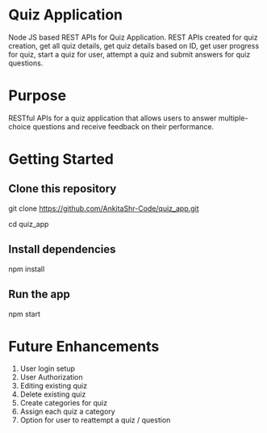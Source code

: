 # Quiz Application
Node JS based REST APIs for Quiz Application. REST APIs created for quiz creation, get all quiz details, get quiz details based on ID, get user progress for quiz, start a quiz for user, attempt a quiz and submit answers for quiz questions.

# Purpose
RESTful APIs for a quiz application that allows users to answer multiple-choice questions and receive feedback on their performance.

# Getting Started
## Clone this repository
git clone https://github.com/AnkitaShr-Code/quiz_app.git

cd quiz_app

## Install dependencies
npm install

## Run the app
npm start

# Future Enhancements
1. User login setup
2. User Authorization
3. Editing existing quiz
4. Delete existing quiz
5. Create categories for quiz
6. Assign each quiz a category
7. Option for user to reattempt a quiz / question



